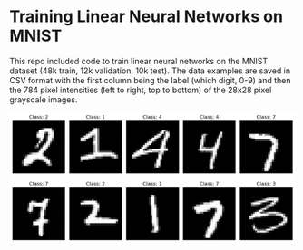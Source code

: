 # Training Linear Neural Networks on MNIST
This repo included code to train linear neural networks on the MNIST dataset (48k train, 12k validation, 10k test). The data examples are saved in CSV format with the first column being the label (which digit, 0-9) and then the 784 pixel intensities (left to right, top to bottom) of the 28x28 pixel grayscale images.

<img src='media/MNIST_examples.png' alt='MNIST examples'>
